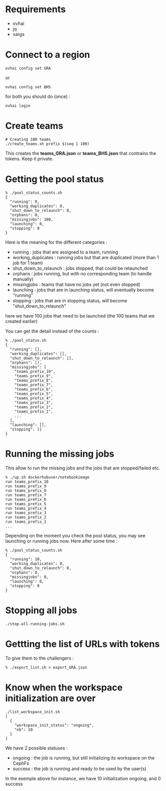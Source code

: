 # Requirements

- ovhai
- jq
- xargs

# Connect to a region

```
ovhai config set GRA
```

or 

```
ovhai config set BHS
````

for both you should do (once) : 

```
ovhai login
````

# Create teams

````
# Creating 100 teams
./create_teams.sh prefix $(seq 1 100)
````

This creates the **teams_GRA.json** or **teams_BHS.json** that contrains the tokens. Keep it private.

# Getting the pool status 

````
% ./pool_status_counts.sh 
{
  "running": 0,
  "working_duplicates": 0,
  "shut_down_to_relaunch": 0,
  "orphans": 0,
  "missingjobs": 100,
  "launching": 0,
  "stopping": 0
}
````

Here is the meaning for the different categories : 
- running : jobs that are assigned to a team, running
- working_duplicates : running jobs but that are duplicated (more than 1 job for 1 team)
- shut_down_to_relaunch : jobs stopped, that could be relaunched
- orphans : jobs running, but with no corresponding team (to handle manually)
- missingjobs : teams that have no jobs yet (not even stopped)
- launching : jobs that are in launching status, will eventually become "running"
- stopping : jobs that are in stopping status, will become "shut_down_to_relaunch" 

here we have 100 jobs that need to be launched (the 100 teams that we created earlier)

You can get the detail instead of the counts : 

```
% ./pool_status.sh
{
  "running": [],
  "working_duplicates": [],
  "shut_down_to_relaunch": [],
  "orphans": [],
  "missingjobs": [
    "teams_prefix_10",
    "teams_prefix_9",
    "teams_prefix_8",
    "teams_prefix_7",
    "teams_prefix_6",
    "teams_prefix_5",
    "teams_prefix_4",
    "teams_prefix_3",
    "teams_prefix_2",
    "teams_prefix_1",
    ...
  ],
  "launching": [],
  "stopping": []
}
```


# Running the missing jobs 

This allow to run the missing jobs and the jobs that are stopped/failed etc.

```
% ./up.sh dockerhubuser/notebookimage
run teams_prefix_10
run teams_prefix_9
run teams_prefix_8
run teams_prefix_7
run teams_prefix_6
run teams_prefix_5
run teams_prefix_4
run teams_prefix_3
run teams_prefix_2
run teams_prefix_1
...
```

Depending on the moment you check the pool status, you may see launching or running jobs now. Here after some time : 

```
% ./pool_status_counts.sh               
{
  "running": 10,
  "working_duplicates": 0,
  "shut_down_to_relaunch": 0,
  "orphans": 0,
  "missingjobs": 0,
  "launching": 0,
  "stopping": 0
}
````

# Stopping all jobs

```
./stop-all-running-jobs.sh 
```


# Gettting the list of URLs with tokens

To give them to the challengers : 

```
% ./export_list.sh > export_GRA.json 
```

# Know when the workspace initialization are over 


```
./list_workspace_init.sh
[
  {
    "workspace_init_status": "ongoing",
    "nb": 10
  }
]
```

We have 2 possible statuses :
- ongoing : the job is running, but still initializing its workspace on the CephFs
- success : the job is running and ready to be used by the user(s)

In the exemple above for instance, we have 10 initialization ongoing, and 0 success

